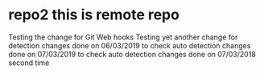 # repo2 this is remote repo
Testing the change for Git Web hooks
Testing yet another change for detection
changes done on 06/03/2019 to check auto detection
changes done on 07/03/2019 to check auto detection
changes done on 07/03/2018 second time

